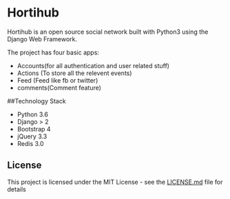 # Hortihub

Hortihub is an open source social network built with Python3 using the Django Web Framework.

The project has four basic apps:

* Accounts(for all authentication and user related stuff)
* Actions (To store all the relevent events)
* Feed (Feed like fb or twitter)
* comments(Comment feature)

##Technology Stack

* Python 3.6
* Django > 2
* Bootstrap 4
* jQuery 3.3
* Redis 3.0

## License

This project is licensed under the MIT License - see the [LICENSE.md](LICENSE.md) file for details



